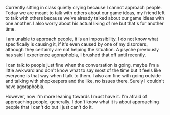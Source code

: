 
Currently sitting in class quietly crying because I cannot approach people. Today we are meant to talk with others about our game ideas, my friend left to talk with others because we've already talked about our game ideas with one another. I also worry about his actual liking of me but that's for another time.

I am unable to approach people, it is an impossibility. I do not know what specifically is causing it, if it's even caused by one of my disorders, although they certainly are not helping the situation. A psyche previously has said I experience agoraphobia, I brushed that off until recently. 

I can talk to people just fine when the conversation is going, maybe I'm a little awkward and don't know what to say most of the time but it feels like everyone is that way when I talk to them. I also am fine with going outside and talking with shopkeepers and the like, no issues there. Surely I couldn't have agoraphobia.

However, now I'm more leaning towards I must have it. I'm afraid of approaching people, generally. I don't know what it is about approaching people that I can't do but I just can't do it.
